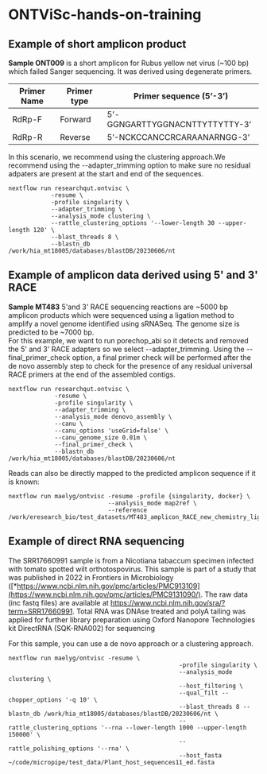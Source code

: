 # ONTViSc-hands-on-training
## Example of short amplicon product

**Sample ONT009** is a short amplicon for Rubus yellow net virus (~100 bp) which failed Sanger sequencing. It was derived using degenerate primers.  

| Primer Name | Primer type | Primer sequence (5’-3’) |
| --- | --- | --- |
| RdRp-F | Forward | 5’-GGNGARTTYGGNACNTTYTTYTTY-3’ |
| RdRp-R | Reverse | 5’-NCKCCANCCRCARAANARNGG-3’ |


In this scenario, we recommend using the clustering approach.We recommend using the --adapter_trimming option to make sure no residual adpaters are present at the start and end of the sequences.

```
nextflow run researchqut.ontvisc \
            -resume \
            -profile singularity \
            --adapter_trimming \
            --analysis_mode clustering \
            --rattle_clustering_options '--lower-length 30 --upper-length 120' \
            --blast_threads 8 \
            --blastn_db /work/hia_mt18005/databases/blastDB/20230606/nt
```

## Example of amplicon data derived using 5' and 3' RACE 
**Sample MT483** 5'and 3' RACE sequencing reactions are ~5000 bp amplicon products which were sequenced using a ligation method to amplify a novel genome identified using sRNASeq. The genome size is predicted to be ~7000 bp.  
For this example, we want to run porechop_abi so it detects and removed the 5' and 3' RACE adapters so we select --adapter_trimming. 
Using the --final_primer_check option, a final primer check will be performed after the de novo assembly step to check for the presence of any residual universal RACE primers at the end of the assembled contigs.

```
nextflow run researchqut.ontvisc \
             -resume \
             -profile singularity \
             --adapter_trimming \
             --analysis_mode denovo_assembly \
             --canu \
             --canu_options 'useGrid=false' \
             --canu_genome_size 0.01m \
             --final_primer_check \
             --blastn_db /work/hia_mt18005/databases/blastDB/20230606/nt
```
Reads can also be directly mapped to the predicted amplicon sequence if it is known:
```
nextflow run maelyg/ontvisc -resume -profile {singularity, docker} \
                            --analysis_mode map2ref \
                            --reference /work/eresearch_bio/test_datasets/MT483_amplicon_RACE_new_chemistry_ligation/AobVX.fasta
```

## Example of direct RNA sequencing

The SRR17660991 sample is from a Nicotiana tabaccum specimen infected with tomato spotted wilt orthotospovirus. This sample is part of a study that was published in 2022 in Frontiers in Microbiology ([*https://www.ncbi.nlm.nih.gov/pmc/articles/PMC913109](https://www.ncbi.nlm.nih.gov/pmc/articles/PMC9131090/). The raw data (inc fastq files) are available at https://www.ncbi.nlm.nih.gov/sra/?term=SRR17660991. Total RNA was DNAse treated and polyA tailing was applied for further library preparation using Oxford Nanopore Technologies kit DirectRNA (SQK-RNA002) for sequencing

For this sample, you can use a de novo approach or a clustering approach.


```
nextflow run maelyg/ontvisc -resume \
                                                -profile singularity \
                                                --analysis_mode clustering \
                                                --host_filtering \
                                                --qual_filt --chopper_options '-q 10' \
                                                --blast_threads 8 --blastn_db /work/hia_mt18005/databases/blastDB/20230606/nt \
                                                --rattle_clustering_options '--rna --lower-length 1000 --upper-length 150000' \
                                                --rattle_polishing_options '--rna' \
                                                --host_fasta ~/code/micropipe/test_data/Plant_host_sequences11_ed.fasta
```
